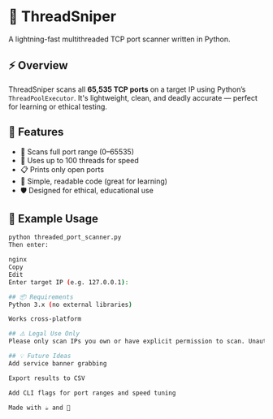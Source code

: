 # 🎯 ThreadSniper

A lightning-fast multithreaded TCP port scanner written in Python.

## ⚡ Overview

ThreadSniper scans all **65,535 TCP ports** on a target IP using Python’s `ThreadPoolExecutor`. It's lightweight, clean, and deadly accurate — perfect for learning or ethical testing.

## 🚀 Features

- 🔄 Scans full port range (0–65535)
- 🚀 Uses up to 100 threads for speed
- 📋 Prints only open ports
- 🧠 Simple, readable code (great for learning)
- 🛡️ Designed for ethical, educational use

## 🧪 Example Usage

```bash
python threaded_port_scanner.py
Then enter:

nginx
Copy
Edit
Enter target IP (e.g. 127.0.0.1): 

## 📦 Requirements
Python 3.x (no external libraries)

Works cross-platform

## ⚠️ Legal Use Only
Please only scan IPs you own or have explicit permission to scan. Unauthorized scanning can be illegal.

## 💡 Future Ideas
Add service banner grabbing

Export results to CSV

Add CLI flags for port ranges and speed tuning

Made with ☕ and 🔧
